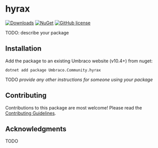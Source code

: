# hyrax

[![Downloads](https://img.shields.io/nuget/dt/Umbraco.Community.hyrax?color=cc9900)](https://www.nuget.org/packages/Umbraco.Community.hyrax/)
[![NuGet](https://img.shields.io/nuget/vpre/Umbraco.Community.hyrax?color=0273B3)](https://www.nuget.org/packages/Umbraco.Community.hyrax)
[![GitHub license](https://img.shields.io/github/license/glombek/hyrax?color=8AB803)](../LICENSE)

TODO: describe your package

<!--
Including screenshots is a really good idea! 

If you put images into /docs/screenshots, then you would reference them in this readme as, for example:

<img alt="..." src="https://github.com/glombek/hyrax/blob/develop/docs/screenshots/screenshot.png">
-->

## Installation

Add the package to an existing Umbraco website (v10.4+) from nuget:

`dotnet add package Umbraco.Community.hyrax`

TODO *provide any other instructions for someone using your package*

## Contributing

Contributions to this package are most welcome! Please read the [Contributing Guidelines](CONTRIBUTING.md).

## Acknowledgments

TODO
